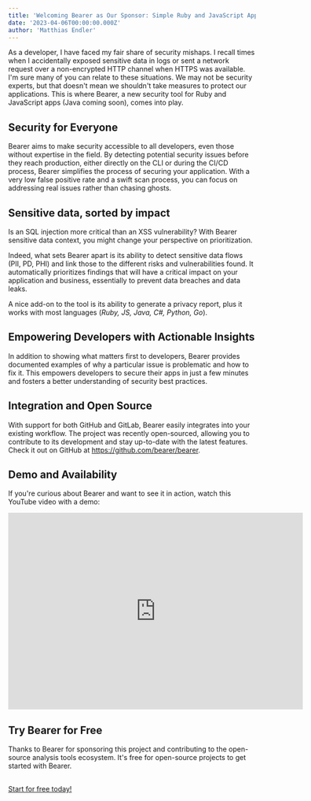 ```yaml
---
title: 'Welcoming Bearer as Our Sponsor: Simple Ruby and JavaScript App Security'
date: '2023-04-06T00:00:00.000Z'
author: 'Matthias Endler'
---
```


As a developer, I have faced my fair share of security mishaps. I recall times
when I accidentally exposed sensitive data in logs or sent a network request
over a non-encrypted HTTP channel when HTTPS was available. I'm sure many of you
can relate to these situations. We may not be security experts, but that doesn't
mean we shouldn't take measures to protect our applications. This is where
Bearer, a new security tool for Ruby and JavaScript apps (Java coming soon),
comes into play.

## Security for Everyone

Bearer aims to make security accessible to all developers, even those without
expertise in the field. By detecting potential security issues before they reach
production, either directly on the CLI or during the CI/CD process, Bearer
simplifies the process of securing your application. With a very low false
positive rate and a swift scan process, you can focus on addressing real issues
rather than chasing ghosts.

## Sensitive data, sorted by impact

Is an SQL injection more critical than an XSS vulnerability? With Bearer
sensitive data context, you might change your perspective on prioritization.

Indeed, what sets Bearer apart is its ability to detect sensitive data flows
(PII, PD, PHI) and link those to the different risks and vulnerabilities found.
It automatically prioritizes findings that will have a critical impact on your
application and business, essentially to prevent data breaches and data leaks.

A nice add-on to the tool is its ability to generate a privacy report, plus it
works with most languages (_Ruby, JS, Java, C#, Python, Go_).

## Empowering Developers with Actionable Insights

In addition to showing what matters first to developers, Bearer provides
documented examples of why a particular issue is problematic and how to fix it.
This empowers developers to secure their apps in just a few minutes and fosters
a better understanding of security best practices.

## Integration and Open Source

With support for both GitHub and GitLab, Bearer easily integrates into your
existing workflow. The project was recently open-sourced, allowing you to
contribute to its development and stay up-to-date with the latest features.
Check it out on GitHub at https://github.com/bearer/bearer.

## Demo and Availability

If you're curious about Bearer and want to see it in action, watch
this YouTube video with a demo:

<iframe frameborder="0" scrolling="no" marginheight="0" marginwidth="0" width="600" height="400" type="text/html" src="https://www.youtube.com/embed/EC8D_ObYyfY?autoplay=0&fs=1&iv_load_policy=3&showinfo=0&rel=0&cc_load_policy=0"></iframe>

## Try Bearer for Free

Thanks to Bearer for sponsoring this project and contributing to the
open-source analysis tools ecosystem. It's free for open-source projects
to get started with Bearer.

<div style="margin-top: 30px">
<a class="LinkButton_btn___uNra LinkButton_primary__4LAu8 LinkButton_normal__S7Dza" href="https://www.bearer.com?utm_source=analysis-tools&utm_medium=website&utm_campaign=oss_sponsoring">Start for free today!</a>
</div>
